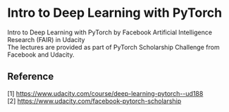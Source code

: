 # Intro to Deep Learning with PyTorch
Intro to Deep Learning with PyTorch by Facebook Artificial Intelligence Research (FAIR) in Udacity<br />
The lectures are provided as part of PyTorch Scholarship Challenge from Facebook and Udacity.

## Reference <a name="reference"></a>
[1] https://www.udacity.com/course/deep-learning-pytorch--ud188<br />
[2] https://www.udacity.com/facebook-pytorch-scholarship
